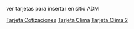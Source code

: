 ver tarjetas para insertar en sitio ADM

[Tarjeta Cotizaciones](https://laautyluna01.github.io/tarjetas-sitio/tipo-cambio.html)
[Tarjeta Clima](https://laautyluna01.github.io/tarjetas-sitio/tarjeta-clima.html)
[Tarjeta Clima 2](https://laautyluna01.github.io/tarjetas-sitio/tarjeta-clima2.html)
